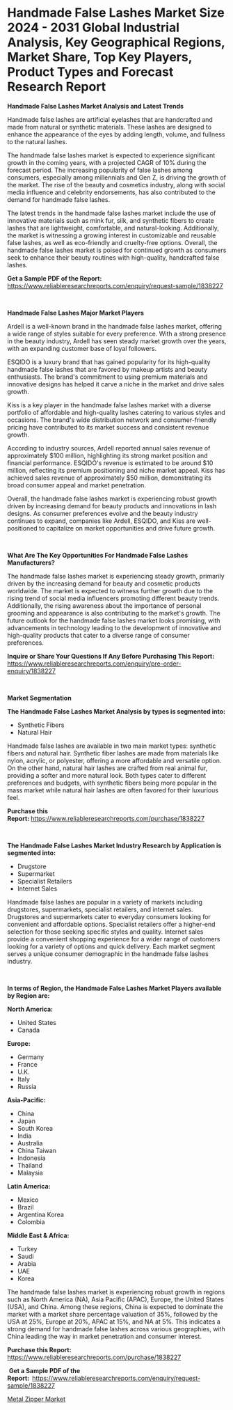 <p><h1>Handmade False Lashes Market Size 2024 - 2031 Global Industrial Analysis, Key Geographical Regions, Market Share, Top Key Players, Product Types and Forecast Research Report</h1></p><p><strong>Handmade False Lashes Market Analysis and Latest Trends</strong></p>
<p><p>Handmade false lashes are artificial eyelashes that are handcrafted and made from natural or synthetic materials. These lashes are designed to enhance the appearance of the eyes by adding length, volume, and fullness to the natural lashes.</p><p>The handmade false lashes market is expected to experience significant growth in the coming years, with a projected CAGR of 10% during the forecast period. The increasing popularity of false lashes among consumers, especially among millennials and Gen Z, is driving the growth of the market. The rise of the beauty and cosmetics industry, along with social media influence and celebrity endorsements, has also contributed to the demand for handmade false lashes.</p><p>The latest trends in the handmade false lashes market include the use of innovative materials such as mink fur, silk, and synthetic fibers to create lashes that are lightweight, comfortable, and natural-looking. Additionally, the market is witnessing a growing interest in customizable and reusable false lashes, as well as eco-friendly and cruelty-free options. Overall, the handmade false lashes market is poised for continued growth as consumers seek to enhance their beauty routines with high-quality, handcrafted false lashes.</p></p>
<p><strong>Get a Sample PDF of the Report:&nbsp;</strong> <a href="https://www.reliableresearchreports.com/enquiry/request-sample/1838227">https://www.reliableresearchreports.com/enquiry/request-sample/1838227</a></p>
<p>&nbsp;</p>
<p><strong>Handmade False Lashes Major Market Players</strong></p>
<p><p>Ardell is a well-known brand in the handmade false lashes market, offering a wide range of styles suitable for every preference. With a strong presence in the beauty industry, Ardell has seen steady market growth over the years, with an expanding customer base of loyal followers.</p><p>ESQIDO is a luxury brand that has gained popularity for its high-quality handmade false lashes that are favored by makeup artists and beauty enthusiasts. The brand's commitment to using premium materials and innovative designs has helped it carve a niche in the market and drive sales growth.</p><p>Kiss is a key player in the handmade false lashes market with a diverse portfolio of affordable and high-quality lashes catering to various styles and occasions. The brand's wide distribution network and consumer-friendly pricing have contributed to its market success and consistent revenue growth.</p><p>According to industry sources, Ardell reported annual sales revenue of approximately $100 million, highlighting its strong market position and financial performance. ESQIDO's revenue is estimated to be around $10 million, reflecting its premium positioning and niche market appeal. Kiss has achieved sales revenue of approximately $50 million, demonstrating its broad consumer appeal and market penetration.</p><p>Overall, the handmade false lashes market is experiencing robust growth driven by increasing demand for beauty products and innovations in lash designs. As consumer preferences evolve and the beauty industry continues to expand, companies like Ardell, ESQIDO, and Kiss are well-positioned to capitalize on market opportunities and drive future growth.</p></p>
<p>&nbsp;</p>
<p><strong>What Are The Key Opportunities For Handmade False Lashes Manufacturers?</strong></p>
<p><p>The handmade false lashes market is experiencing steady growth, primarily driven by the increasing demand for beauty and cosmetic products worldwide. The market is expected to witness further growth due to the rising trend of social media influencers promoting different beauty trends. Additionally, the rising awareness about the importance of personal grooming and appearance is also contributing to the market's growth. The future outlook for the handmade false lashes market looks promising, with advancements in technology leading to the development of innovative and high-quality products that cater to a diverse range of consumer preferences.</p></p>
<p><strong>Inquire or Share Your Questions If Any Before Purchasing This Report:</strong> <a href="https://www.reliableresearchreports.com/enquiry/pre-order-enquiry/1838227">https://www.reliableresearchreports.com/enquiry/pre-order-enquiry/1838227</a></p>
<p>&nbsp;</p>
<p><strong>Market Segmentation</strong></p>
<p><strong>The Handmade False Lashes Market Analysis by types is segmented into:</strong></p>
<p><ul><li>Synthetic Fibers</li><li>Natural Hair</li></ul></p>
<p><p>Handmade false lashes are available in two main market types: synthetic fibers and natural hair. Synthetic fiber lashes are made from materials like nylon, acrylic, or polyester, offering a more affordable and versatile option. On the other hand, natural hair lashes are crafted from real animal fur, providing a softer and more natural look. Both types cater to different preferences and budgets, with synthetic fibers being more popular in the mass market while natural hair lashes are often favored for their luxurious feel.</p></p>
<p><strong>Purchase this Report:&nbsp;</strong><a href="https://www.reliableresearchreports.com/purchase/1838227">https://www.reliableresearchreports.com/purchase/1838227</a></p>
<p>&nbsp;</p>
<p><strong>The Handmade False Lashes Market Industry Research by Application is segmented into:</strong></p>
<p><ul><li>Drugstore</li><li>Supermarket</li><li>Specialist Retailers</li><li>Internet Sales</li></ul></p>
<p><p>Handmade false lashes are popular in a variety of markets including drugstores, supermarkets, specialist retailers, and internet sales. Drugstores and supermarkets cater to everyday consumers looking for convenient and affordable options. Specialist retailers offer a higher-end selection for those seeking specific styles and quality. Internet sales provide a convenient shopping experience for a wider range of customers looking for a variety of options and quick delivery. Each market segment serves a unique consumer demographic in the handmade false lashes industry.</p></p>
<p>&nbsp;</p>
<p><strong>In terms of Region, the Handmade False Lashes Market Players available by Region are:</strong></p>
<p>
    <p> <strong> North America: </strong>
        <ul>
            <li>United States</li>
            <li>Canada</li>
        </ul>
        </p> 
    <p> <strong> Europe: </strong>
        <ul>
            <li>Germany</li>
            <li>France</li>
            <li>U.K.</li>
            <li>Italy</li>
            <li>Russia</li>
        </ul>
        </p> 
    <p> <strong> Asia-Pacific: </strong>
        <ul>
            <li>China</li>
            <li>Japan</li>
            <li>South Korea</li>
            <li>India</li>
            <li>Australia</li>
            <li>China Taiwan</li>
            <li>Indonesia</li>
            <li>Thailand</li>
            <li>Malaysia</li>
        </ul>
        </p> 
    <p> <strong> Latin America: </strong>
        <ul>
            <li>Mexico</li>
            <li>Brazil</li>
            <li>Argentina Korea</li>
            <li>Colombia</li>
        </ul>
        </p> 
    <p> <strong> Middle East & Africa: </strong>
        <ul>
            <li>Turkey</li>
            <li>Saudi</li>
            <li>Arabia</li>
            <li>UAE</li>
            <li>Korea</li>
        </ul>
    </p>
    </p>
<p><p>The handmade false lashes market is experiencing robust growth in regions such as North America (NA), Asia Pacific (APAC), Europe, the United States (USA), and China. Among these regions, China is expected to dominate the market with a market share percentage valuation of 35%, followed by the USA at 25%, Europe at 20%, APAC at 15%, and NA at 5%. This indicates a strong demand for handmade false lashes across various geographies, with China leading the way in market penetration and consumer interest.</p></p>
<p><strong>Purchase this Report: </strong><a href="https://www.reliableresearchreports.com/purchase/1838227">https://www.reliableresearchreports.com/purchase/1838227</a></p>
<p>&nbsp;<strong>Get a Sample PDF of the Report:&nbsp;&nbsp;</strong><a href="https://www.reliableresearchreports.com/enquiry/request-sample/1838227">https://www.reliableresearchreports.com/enquiry/request-sample/1838227</a></p>
<p><strong></strong></p>
<p><p><a href="https://github.com/RichRobinson5/Market-Research-Report-List-4/blob/main/metal-zipper-market.md">Metal Zipper Market</a></p></p>